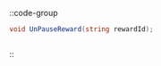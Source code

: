 ::code-group
  ```csharp [Method]
  void UnPauseReward(string rewardId);
  ```
  ```csharp [Example]

  ```
::